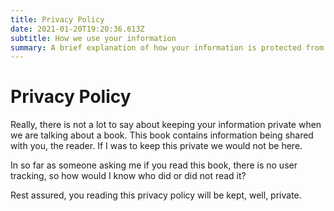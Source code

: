 ```yaml
---
title: Privacy Policy
date: 2021-01-20T19:20:36.613Z
subtitle: How we use your information
summary: A brief explanation of how your information is protected from the nations.
---
```

# Privacy Policy

Really, there is not a lot to say about keeping your information private when we are talking about a book. This book contains information being shared with you, the reader. If I was to keep this private we would not be here.

In so far as someone asking me if you read this book, there is no user tracking, so how would I know who did or did not read it?

Rest assured, you reading this privacy policy will be kept, well, private.